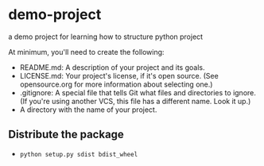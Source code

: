 # demo-project

a demo project for learning how to structure python project

At minimum, you'll need to create the following:


- README.md: A description of your project and its goals.
- LICENSE.md: Your project's license, if it's open source. (See opensource.org for more information about selecting one.)
- .gitignore: A special file that tells Git what files and directories to ignore. (If you're using another VCS, this file has a different name. Look it up.)
- A directory with the name of your project.

## Distribute the package

- `python setup.py sdist bdist_wheel`